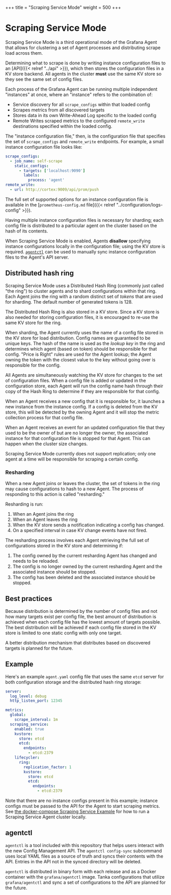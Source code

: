 +++
title = "Scraping Service Mode"
weight = 500
+++

# Scraping Service Mode

Scraping Service Mode is a third operational mode of the Grafana Agent
that allows for clustering a set of Agent processes and distributing scrape load
across them.

Determining what to scrape is done by writing instance configuration files to an
[API]({{< relref "../api" >}}), which then stores the configuration files in a KV store backend.
All agents in the cluster **must** use the same KV store so they see the same set
of config files.

Each process of the Grafana Agent can be running multiple independent
"instances" at once, where an "instance" refers to the combination of:

- Service discovery for all `scrape_configs` within that loaded config
- Scrapes metrics from all discovered targets
- Stores data in its own Write-Ahead Log specific to the loaded config
- Remote Writes scraped metrics to the configured `remote_write` destinations
  specified within the loaded config.

The "instance configuration file," then, is the configuration file that
specifies the set of `scrape_configs` and `remote_write` endpoints. For example,
a small instance configuration file looks like:

```yaml
scrape_configs:
  - job_name: self-scrape
    static_configs:
      - targets: ['localhost:9090']
        labels:
          process: 'agent'
remote_write:
  - url: http://cortex:9009/api/prom/push
```

The full set of supported options for an instance configuration file is
available in the
[`prometheus-config.md` file]({{< relref "../configuration/logs-config" >}}).

Having multiple instance configuration files is necessary for sharding; each
config file is distributed to a particular agent on the cluster based on the
hash of its contents.

When Scraping Service Mode is enabled, Agents **disallow** specifying
instance configurations locally in the configuration file; using the KV store
is required. [`agentctl`](#agentctl) can be used to manually sync
instance configuration files to the Agent's API server.

## Distributed hash ring

Scraping Service Mode uses a Distributed Hash Ring (commonly just called "the
ring") to cluster agents and to shard configurations within that ring. Each
Agent joins the ring with a random distinct set of _tokens_ that are used for
sharding. The default number of generated tokens is 128.

The Distributed Hash Ring is also stored in a KV store. Since a KV store is
also needed for storing configuration files, it is encouraged to re-use
the same KV store for the ring.

When sharding, the Agent currently uses the name of a config file
stored in the KV store for load distribution. Config names are guaranteed to be
unique keys. The hash of the name is used as the _lookup key_ in the ring and
determines which agent (based on token) should be responsible for that config.
"Price is Right" rules are used for the Agent lookup; the Agent owning the token
with the closest value to the key without going over is responsible for the
config.

All Agents are simultaneously watching the KV store for changes to the set of
configuration files. When a config file is added or updated in the configuration
store, each Agent will run the config name hash through their copy of the Hash
Ring to determine if they are responsible for that config.

When an Agent receives a new config that it is responsible for, it launches a
new instance from the instance config. If a config is deleted from the KV store,
this will be detected by the owning Agent and it will stop the metric collection
process for that config file.

When an Agent receives an event for an updated configuration file that they used to
be the owner of but are no longer the owner, the associated instance for that
configuration file is stopped for that Agent. This can happen when the cluster
size changes.

Scraping Service Mode currently does not support replication; only one agent
at a time will be responsible for scraping a certain config.

### Resharding

When a new Agent joins or leaves the cluster, the set of tokens in the ring may
cause configurations to hash to a new Agent. The process of responding to this
action is called "resharding."

Resharding is run:

1. When an Agent joins the ring
2. When an Agent leaves the ring
3. When the KV store sends a notification indicating a config has changed.
4. On a specified interval in case KV change events have not fired.

The resharding process involves each Agent retrieving the full set of
configurations stored in the KV store and determining if:

1. The config owned by the current resharding Agent has changed and needs to
   be reloaded.
2. The config is no longer owned by the current resharding Agent and the
   associated instance should be stopped.
3. The config has been deleted and the associated instance should be stopped.

## Best practices

Because distribution is determined by the number of config files and not how
many targets exist per config file, the best amount of distribution is achieved
when each config file has the lowest amount of targets possible. The best
distribution will be achieved if each config file stored in the KV store is
limited to one static config with only one target.

A better distribution mechanism that distributes based on discovered targets is
planned for the future.

## Example

Here's an example `agent.yaml` config file that uses the same `etcd` server for
both configuration storage and the distributed hash ring storage:

```yaml
server:
  log_level: debug
  http_listen_port: 12345

metrics:
  global:
    scrape_interval: 1m
  scraping_service:
    enabled: true
    kvstore:
      store: etcd
      etcd:
        endpoints:
          - etcd:2379
    lifecycler:
      ring:
        replication_factor: 1
        kvstore:
          store: etcd
          etcd:
            endpoints:
              - etcd:2379
```

Note that there are no instance configs present in this example; instance
configs must be passed to the API for the Agent to start scraping metrics.
See [the docker-compose Scraping Service Example](https://github.com/grafana/agent/blob/main/example/docker-compose/docker-compose.scraping-service.yaml)
for how to run a Scraping Service Agent cluster locally.

## agentctl

`agentctl` is a tool included with this repository that helps users interact
with the new Config Management API. The `agentctl config-sync` subcommand uses
local YAML files as a source of truth and syncs their contents with the API.
Entries in the API not in the synced directory will be deleted.

`agentctl` is distributed in binary form with each release and as a Docker
container with the `grafana/agentctl` image. Tanka configurations that
utilize `grafana/agentctl` and sync a set of configurations to the API
are planned for the future.
